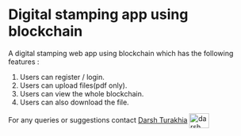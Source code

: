 # Digital stamping app using blockchain
A digital stamping web app using blockchain which has the following features : 
  1) Users can register / login.
  2) Users can upload files(pdf only).
  3) Users can view the whole blockchain.
  4) Users can also download the file.

For any queries or suggestions contact 
[Darsh Turakhia](https://github.com/Darsh1561)
<a href="https://www.linkedin.com/in/darsh-turakhia-011000195/" target="_blank"><img align="center" src="https://raw.githubusercontent.com/rahuldkjain/github-profile-readme-generator/master/src/images/icons/Social/linked-in-alt.svg" alt="darsh turakhia" height="30" width="40" /></a>
